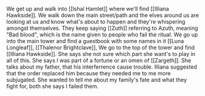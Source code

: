 We get up and walk into [[Ishal Hamlet]] where we'll find [[Illiana Hawkside]]. We walk down the main street/path and the elves around us are looking at us and know what's about to happen and they're whispering amongst themselves. They keep saying [[Zuth]] referring to Azuth, meaning "Bad blood", which is the name given to people who fail the ritual. We go up into the main tower and find a guestbook with some names in it [[Luna Longleaf]], [[Thalenor Brightclave]],
We go to the top of the tower and find [[Illiana Hawkside]]. She says she not sure which part she want's to play in all of this. She says I was part of a fortune or an omen of [[Zargeth]]. She talks about my father, that his interferrence cause  trouble. Illiana suggested that the order replaced him because they needed me to me more subjugated. She wanted to tell me about my family's fate and what they fight for, both she says I failed them.
